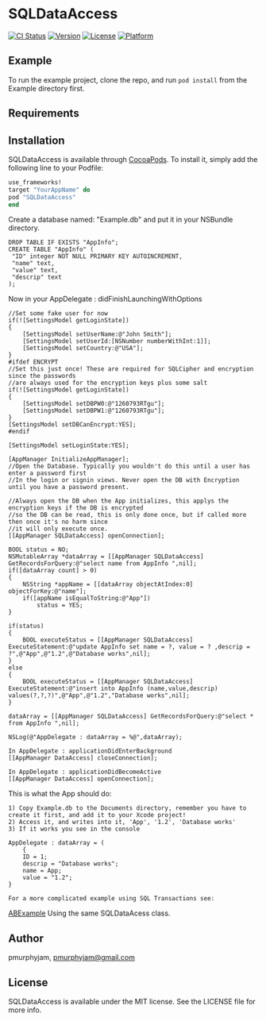 # SQLDataAccess

[![CI Status](http://img.shields.io/travis/pmurphyjam/SQLDataAccess.svg?style=flat)](https://travis-ci.org/pmurphyjam/SQLDataAccess)
[![Version](https://img.shields.io/cocoapods/v/SQLDataAccess.svg?style=flat)](http://cocoapods.org/pods/SQLDataAccess)
[![License](https://img.shields.io/cocoapods/l/SQLDataAccess.svg?style=flat)](http://cocoapods.org/pods/SQLDataAccess)
[![Platform](https://img.shields.io/cocoapods/p/SQLDataAccess.svg?style=flat)](http://cocoapods.org/pods/SQLDataAccess)

## Example

To run the example project, clone the repo, and run `pod install` from the Example directory first.

## Requirements

## Installation

SQLDataAccess is available through [CocoaPods](http://cocoapods.org). To install
it, simply add the following line to your Podfile:

```ruby
use_frameworks!
target "YourAppName" do
pod "SQLDataAccess"
end
```
Create a database named: "Example.db" and put it in your NSBundle directory.

    DROP TABLE IF EXISTS "AppInfo";
    CREATE TABLE "AppInfo" (
	 "ID" integer NOT NULL PRIMARY KEY AUTOINCREMENT,
	 "name" text,
	 "value" text,
	 "descrip" text
    );
    
Now in your AppDelegate : didFinishLaunchingWithOptions 

    //Set some fake user for now
    if(![SettingsModel getLoginState])
    {
        [SettingsModel setUserName:@"John Smith"];
        [SettingsModel setUserId:[NSNumber numberWithInt:1]];
        [SettingsModel setCountry:@"USA"];
    }
    #ifdef ENCRYPT
    //Set this just once! These are required for SQLCipher and encryption since the passwords
    //are always used for the encryption keys plus some salt
    if(![SettingsModel getLoginState])
    {
        [SettingsModel setDBPW0:@"1260793RTgu"];
        [SettingsModel setDBPW1:@"1260793RTgu"];
    }
    [SettingsModel setDBCanEncrypt:YES];
    #endif
    
    [SettingsModel setLoginState:YES];
    
    [AppManager InitializeAppManager];
    //Open the Database. Typically you wouldn't do this until a user has enter a password first
    //In the login or signin views. Never open the DB with Encryption until you have a password present.
    
    //Always open the DB when the App initializes, this applys the encryption keys if the DB is encrypted
    //so the DB can be read, this is only done once, but if called more then once it's no harm since
    //it will only execute once.
    [[AppManager SQLDataAccess] openConnection];
    
    BOOL status = NO;
    NSMutableArray *dataArray = [[AppManager SQLDataAccess] GetRecordsForQuery:@"select name from AppInfo ",nil];
    if([dataArray count] > 0)
    {
        NSString *appName = [[dataArray objectAtIndex:0] objectForKey:@"name"];
        if([appName isEqualToString:@"App"])
            status = YES;
    }
    
    if(status)
    {
        BOOL executeStatus = [[AppManager SQLDataAccess] ExecuteStatement:@"update AppInfo set name = ?, value = ? ,descrip = ?",@"App",@"1.2",@"Database works",nil];
    }
    else
    {
        BOOL executeStatus = [[AppManager SQLDataAccess] ExecuteStatement:@"insert into AppInfo (name,value,descrip) values(?,?,?)",@"App",@"1.2","Database works",nil];
    }
    
    dataArray = [[AppManager SQLDataAccess] GetRecordsForQuery:@"select * from AppInfo ",nil];
    
    NSLog(@"AppDelegate : dataArray = %@",dataArray);
    
    In AppDelegate : applicationDidEnterBackground
    [[AppManager DataAccess] closeConnection];
        
    In AppDelegate : applicationDidBecomeActive
    [[AppManager DataAccess] openConnection];

This is what the App should do:

    1) Copy Example.db to the Documents directory, remember you have to create it first, and add it to your Xcode project!
    2) Access it, and writes into it, 'App', '1.2', 'Database works'
    3) If it works you see in the console

    AppDelegate : dataArray = (
        {
        ID = 1;
        descrip = "Database works";
        name = App;
        value = "1.2";
    }
    
    For a more complicated example using SQL Transactions see:
[ABExample](https://github.com/pmurphyjam/ABExample)
    Using the same SQLDataAcess class.

## Author

pmurphyjam, pmurphyjam@gmail.com

## License

SQLDataAccess is available under the MIT license. See the LICENSE file for more info.

